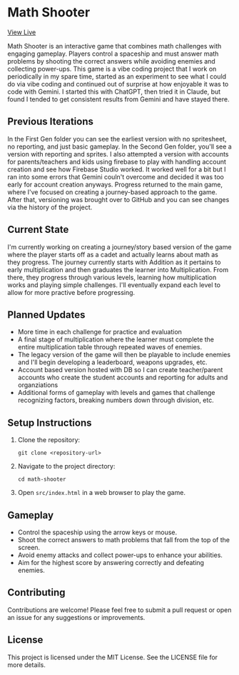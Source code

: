 # Math Shooter

[View Live](http://tnharvey.github.io/mathShooter/)

Math Shooter is an interactive game that combines math challenges with engaging gameplay. Players control a spaceship and must answer math problems by shooting the correct answers while avoiding enemies and collecting power-ups. This game is a vibe coding project that I work on periodically in my spare time, started as an experiment to see what I could do via vibe coding and continued out of surprise at how enjoyable it was to code with Gemini. I started this with ChatGPT, then tried it in Claude, but found I tended to get consistent results from Gemini and have stayed there.

## Previous Iterations

In the First Gen folder you can see the earliest version with no spritesheet, no reporting, and just basic gameplay. In the Second Gen folder, you'll see a version with reporting and sprites. I also attempted a version with accounts for parents/teachers and kids using firebase to play with handling account creation and see how Firebase Studio worked. It worked well for a bit but I ran into some errors that Gemini couln't overcome and decided it was too early for account creation anyways. Progress returned to the main game, where I've focused on creating a journey-based approach to the game. After that, versioning was brought over to GitHub and you can see changes via the history of the project.

## Current State
I'm currently working on creating a journey/story based version of the game where the player starts off as a cadet and actually learns about math as they progress. The journey currently starts with Addition as it pertains to early multiplication and then graduates the learner into Multiplication. From there, they progress through various levels, learning how multiplication works and playing simple challenges. I'll eventually expand each level to allow for more practive before progressing.

## Planned Updates

- More time in each challenge for practice and evaluation
- A final stage of multiplication where the learner must complete the entire multiplication table through repeated waves of enemies.
- The legacy version of the game will then be playable to include enemies and I'll begin developing a leaderboard, weapons upgrades, etc.
- Account based version hosted with DB so I can create teacher/parent accounts who create the student accounts and reporting for adults and organziations
- Additional forms of gameplay with levels and games that challenge recognizing factors, breaking numbers down through division, etc.

## Setup Instructions

1. Clone the repository:
   ```
   git clone <repository-url>
   ```

2. Navigate to the project directory:
   ```
   cd math-shooter
   ```

3. Open `src/index.html` in a web browser to play the game.

## Gameplay

- Control the spaceship using the arrow keys or mouse.
- Shoot the correct answers to math problems that fall from the top of the screen.
- Avoid enemy attacks and collect power-ups to enhance your abilities.
- Aim for the highest score by answering correctly and defeating enemies.

## Contributing

Contributions are welcome! Please feel free to submit a pull request or open an issue for any suggestions or improvements.

## License

This project is licensed under the MIT License. See the LICENSE file for more details.
